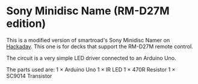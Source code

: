 # Sony Minidisc Name (RM-D27M edition)

This is a modified version of smartroad's Sony Minidisc Namer on [Hackaday](https://hackaday.io/project/165504-sony-minidisc-namer). This one is for decks that support the RM-D27M remote control.

The circuit is a very simple LED driver connected to an Arduino Uno.


The parts used are:
1 × Arduino Uno
1 × IR LED
1 × 470R Resistor
1 × SC9014 Transistor
